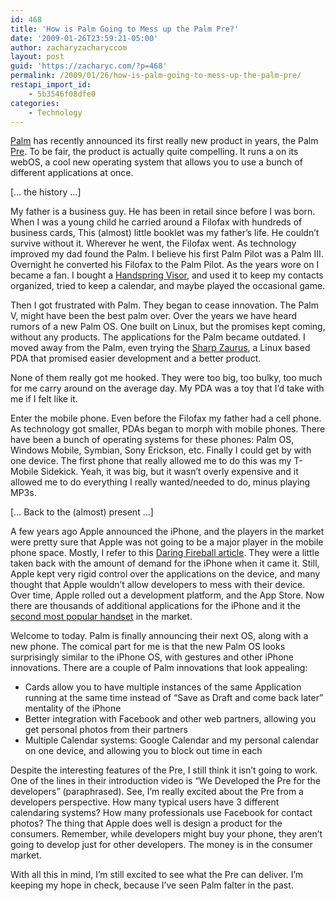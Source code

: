 ```yaml
---
id: 468
title: 'How is Palm Going to Mess up the Palm Pre?'
date: '2009-01-26T23:59:21-05:00'
author: zacharyzacharyccom
layout: post
guid: 'https://zacharyc.com/?p=468'
permalink: /2009/01/26/how-is-palm-going-to-mess-up-the-palm-pre/
restapi_import_id:
    - 5b3546f08dfe0
categories:
    - Technology
---
```


[Palm](http://www.palm.com/us/) has recently announced its first really new product in years, the Palm [Pre](http://ww.palm.com/us/products/phones/pre/). To be fair, the product is actually quite compelling. It runs a on its webOS, a cool new operating system that allows you to use a bunch of different applications at once.

\[… the history …\]

My father is a business guy. He has been in retail since before I was born. When I was a young child he carried around a Filofax with hundreds of business cards, This (almost) little booklet was my father’s life. He couldn’t survive without it. Wherever he went, the Filofax went. As technology improved my dad found the Palm. I believe his first Palm Pilot was a Palm III. Overnight he converted his Filofax to the Palm Pilot. As the years wore on I became a fan. I bought a [Handspring Visor](http://en.wikipedia.org/wiki/Handspring_(company)), and used it to keep my contacts organized, tried to keep a calendar, and maybe played the occasional game.

Then I got frustrated with Palm. They began to cease innovation. The Palm V, might have been the best palm over. Over the years we have heard rumors of a new Palm OS. One built on Linux, but the promises kept coming, without any products. The applications for the Palm became outdated. I moved away from the Palm, even trying the [Sharp Zaurus](http://en.wikipedia.org/wiki/Sharp_Zaurus), a Linux based PDA that promised easier development and a better product.

None of them really got me hooked. They were too big, too bulky, too much for me carry around on the average day. My PDA was a toy that I’d take with me if I felt like it.

Enter the mobile phone. Even before the Filofax my father had a cell phone. As technology got smaller, PDAs began to morph with mobile phones. There have been a bunch of operating systems for these phones: Palm OS, Windows Mobile, Symbian, Sony Erickson, etc. Finally I could get by with one device. The first phone that really allowed me to do this was my T-Mobile Sidekick. Yeah, it was big, but it wasn’t overly expensive and it allowed me to do everything I really wanted/needed to do, minus playing MP3s.

\[… Back to the (almost) present …\]

A few years ago Apple announced the iPhone, and the players in the market were pretty sure that Apple was not going to be a major player in the mobile phone space. Mostly, I refer to this [Daring Fireball article](http://daringfireball.net/2006/11/colligan_head_stuck). They were a little taken back with the amount of demand for the iPhone when it came it. Still, Apple kept very rigid control over the applications on the device, and many thought that Apple wouldn’t allow developers to mess with their device. Over time, Apple rolled out a development platform, and the App Store. Now there are thousands of additional applications for the iPhone and it the [second most popular handset](http://www.electronista.com/articles/08/12/02/needham.on.iphone.share/) in the market.

Welcome to today. Palm is finally announcing their next OS, along with a new phone. The comical part for me is that the new Palm OS looks surprisingly similar to the iPhone OS, with gestures and other iPhone innovations. There are a couple of Palm innovations that look appealing:

- Cards allow you to have multiple instances of the same Application running at the same time instead of “Save as Draft and come back later” mentality of the iPhone
- Better integration with Facebook and other web partners, allowing you get personal photos from their partners
- Multiple Calendar systems: Google Calendar and my personal calendar on one device, and allowing you to block out time in each

Despite the interesting features of the Pre, I still think it isn’t going to work. One of the lines in their introduction video is “We Developed the Pre for the developers” (paraphrased). See, I’m really excited about the Pre from a developers perspective. How many typical users have 3 different calendaring systems? How many professionals use Facebook for contact photos? The thing that Apple does well is design a product for the consumers. Remember, while developers might buy your phone, they aren’t going to develop just for other developers. The money is in the consumer market.

With all this in mind, I’m still excited to see what the Pre can deliver. I’m keeping my hope in check, because I’ve seen Palm falter in the past.